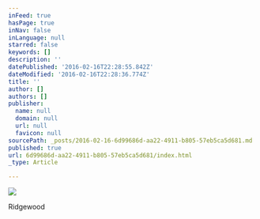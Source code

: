 ```yaml
---
inFeed: true
hasPage: true
inNav: false
inLanguage: null
starred: false
keywords: []
description: ''
datePublished: '2016-02-16T22:28:55.842Z'
dateModified: '2016-02-16T22:28:36.774Z'
title: ''
author: []
authors: []
publisher:
  name: null
  domain: null
  url: null
  favicon: null
sourcePath: _posts/2016-02-16-6d99686d-aa22-4911-b805-57eb5ca5d681.md
published: true
url: 6d99686d-aa22-4911-b805-57eb5ca5d681/index.html
_type: Article

---
```

![](https://the-grid-user-content.s3-us-west-2.amazonaws.com/fb404a40-ff67-4929-8a3b-597266a12926.jpg)

Ridgewood